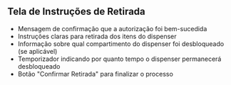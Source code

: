 ## Tela de Instruções de Retirada

- Mensagem de confirmação que a autorização foi bem-sucedida
- Instruções claras para retirada dos itens do dispenser
- Informação sobre qual compartimento do dispenser foi desbloqueado (se aplicável)
- Temporizador indicando por quanto tempo o dispenser permanecerá desbloqueado
- Botão "Confirmar Retirada" para finalizar o processo